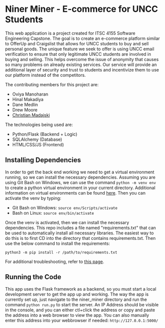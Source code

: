 # Niner Miner - E-commerce for UNCC Students

This web application is a project created for ITSC 4155 Software Engineering Capstone.
The goal is to create an e-commerce platform similar to OfferUp and Craigslist that allows for UNCC
students to buy and sell personal goods. The unique feature we seek to offer is using
UNCC email verification to ensure that only legitimate UNCC students are involved in
buying and selling. This helps overcome the issue of anonymity that causes so many
problems on already existing services. Our service will provide an additional layer of
security and trust to students and incentivize them to use our platform instead of the
competitors.

The contributing members for this project are:
- Oviya Manoharan
- Hinal Makadiya
- Dane Medlin
- Drew Moore
- [Christian Madajski](https://www.linkedin.com/in/cmadajsk/)

The technologies being used are:
- Python/Flask (Backend + Logic)
- SQLAlchemy (Database)
- HTML/CSS/JS (Frontend)

## Installing Dependencies
In order to get the back end working we need to get a virtual environment running, so we can install the 
necessary dependencies. Assuming you are using Git Bash on Windows, we can use the command 
```python -m venv env``` to create a python 
virtual environment in your current directory.
Additional information on virtual environments can be found 
[here](https://docs.python.org/3/library/venv.html). Then you can activate the venv by typing:
- Git Bash on Windows: ```source env/Scripts/activate```
- Bash on Linux: ```source env/bin/activate```

Once the venv is activated, then we can install the necessary dependencies. This repo includes
a file named "requirements.txt" that can be used to automatically install all necessary libraries.
The easiest way to do this is to first CD into the directory that contains requirements.txt.
Then use the below command to install the requirements:

```python3 -m pip install -r /path/to/requirements.txt```

For additional troubleshooting, refer to [this page](https://packaging.python.org/en/latest/guides/installing-using-pip-and-virtual-environments/).

## Running the Code
This app uses the Flask framework as a backend, so you must start a local development
server to get the app up and working. The way the app is currently set up, just navigate
to the niner_miner directory and run the command ```python run.py``` to start the server.
An IP Address should be visible in the console, and you can either ctl+click the address
or copy and paste the address into a web browser to view the app. You can also manually
enter this address into your webbrowser if needed: ```http://127.0.0.1:5000/```
